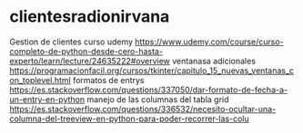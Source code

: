 # clientesradionirvana
Gestion de clientes
curso udemy
https://www.udemy.com/course/curso-completo-de-python-desde-cero-hasta-experto/learn/lecture/24635222#overview
ventanasa adicionales
https://programacionfacil.org/cursos/tkinter/capitulo_15_nuevas_ventanas_con_toplevel.html
formatos de entrys
https://es.stackoverflow.com/questions/337050/dar-formato-de-fecha-a-un-entry-en-python
manejo de las columnas del tabla grid
https://es.stackoverflow.com/questions/336532/necesito-ocultar-una-columna-del-treeview-en-python-para-poder-recorrer-las-colu
